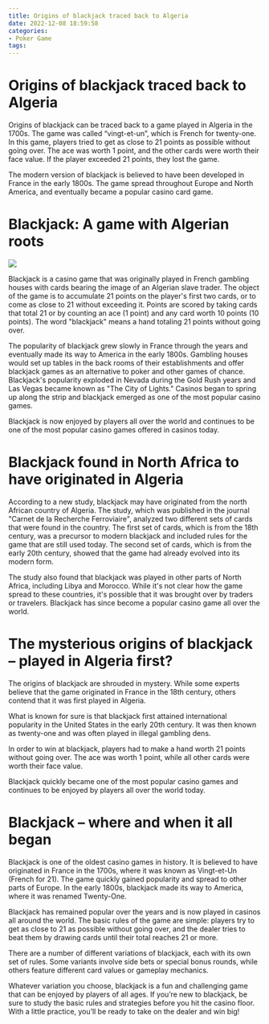 ```yaml
---
title: Origins of blackjack traced back to Algeria
date: 2022-12-08 18:59:58
categories:
- Poker Game
tags:
---
```



#  Origins of blackjack traced back to Algeria

Origins of blackjack can be traced back to a game played in Algeria in the 1700s. The game was called “vingt-et-un”, which is French for twenty-one. In this game, players tried to get as close to 21 points as possible without going over. The ace was worth 1 point, and the other cards were worth their face value. If the player exceeded 21 points, they lost the game.

The modern version of blackjack is believed to have been developed in France in the early 1800s. The game spread throughout Europe and North America, and eventually became a popular casino card game.

#  Blackjack: A game with Algerian roots

![](https://images.pexels.com/photos/217118/pexels-photo-217118.jpeg?crop=0,0,1024,768&w=1564&h=1152&auto=compress&cs=tinysrgb)

Blackjack is a casino game that was originally played in French gambling houses with cards bearing the image of an Algerian slave trader. The object of the game is to accumulate 21 points on the player's first two cards, or to come as close to 21 without exceeding it. Points are scored by taking cards that total 21 or by counting an ace (1 point) and any card worth 10 points (10 points). The word "blackjack" means a hand totaling 21 points without going over.

The popularity of blackjack grew slowly in France through the years and eventually made its way to America in the early 1800s. Gambling houses would set up tables in the back rooms of their establishments and offer blackjack games as an alternative to poker and other games of chance. Blackjack's popularity exploded in Nevada during the Gold Rush years and Las Vegas became known as "The City of Lights." Casinos began to spring up along the strip and blackjack emerged as one of the most popular casino games.

Blackjack is now enjoyed by players all over the world and continues to be one of the most popular casino games offered in casinos today.

#  Blackjack found in North Africa to have originated in Algeria

According to a new study, blackjack may have originated from the north African country of Algeria. The study, which was published in the journal "Carnet de la Recherche Ferroviaire", analyzed two different sets of cards that were found in the country. The first set of cards, which is from the 18th century, was a precursor to modern blackjack and included rules for the game that are still used today. The second set of cards, which is from the early 20th century, showed that the game had already evolved into its modern form.

The study also found that blackjack was played in other parts of North Africa, including Libya and Morocco. While it's not clear how the game spread to these countries, it's possible that it was brought over by traders or travelers. Blackjack has since become a popular casino game all over the world.

#  The mysterious origins of blackjack – played in Algeria first?

The origins of blackjack are shrouded in mystery. While some experts believe that the game originated in France in the 18th century, others contend that it was first played in Algeria.

What is known for sure is that blackjack first attained international popularity in the United States in the early 20th century. It was then known as twenty-one and was often played in illegal gambling dens.

In order to win at blackjack, players had to make a hand worth 21 points without going over. The ace was worth 1 point, while all other cards were worth their face value.

Blackjack quickly became one of the most popular casino games and continues to be enjoyed by players all over the world today.

#  Blackjack – where and when it all began

Blackjack is one of the oldest casino games in history. It is believed to have originated in France in the 1700s, where it was known as Vingt-et-Un (French for 21). The game quickly gained popularity and spread to other parts of Europe. In the early 1800s, blackjack made its way to America, where it was renamed Twenty-One.

Blackjack has remained popular over the years and is now played in casinos all around the world. The basic rules of the game are simple: players try to get as close to 21 as possible without going over, and the dealer tries to beat them by drawing cards until their total reaches 21 or more.

There are a number of different variations of blackjack, each with its own set of rules. Some variants involve side bets or special bonus rounds, while others feature different card values or gameplay mechanics.

Whatever variation you choose, blackjack is a fun and challenging game that can be enjoyed by players of all ages. If you’re new to blackjack, be sure to study the basic rules and strategies before you hit the casino floor. With a little practice, you’ll be ready to take on the dealer and win big!